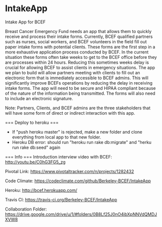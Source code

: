 # IntakeApp
Intake App for BCEF

  Breast Cancer Emergency Fund needs an app that allows them to quickly receive and process their intake forms.  Currently, BCEF qualified partners such as nurses, social workers, and BCEF volunteers in the field fill out paper intake forms with potential clients.  These forms are the first step in a more exhaustive application process conducted by BCEF.  In the current situation these forms often take weeks to get to the BCEF office before they are processes within 24 hours.  Reducing this sometimes weeks delay is crucial for allowing BCEF to assist clients in emergency situations.
	The app we plan to build will allow partners meeting with clients to fill out an electronic form that is immediately accessible to BCEF admins.  This will significantly improve BCEFs operations by reducing the delay in receiving intake forms.  The app will need to be secure and HIPAA compliant because of the nature of the information being transmitted.  The forms will also need to include an electronic signature.

Note: Partners, Clients, and BCEF admins are the three stakeholders that will have some form of direct or indirect interaction with this app.

=== Deploy to heroku ===
- If "push heroku master" is rejected, make a new folder and clone everything from local app to that new folder.
- Heroku DB error: should run "heroku run rake db:migrate" and "herku run rake db:seed" again

=== Info ===
Introduction interview video with BCEF:
http://youtu.be/C0hG3FG5_zg

Pivotal Link:
https://www.pivotaltracker.com/n/projects/1282432

Code Climate:
https://codeclimate.com/github/Berkeley-BCEF/IntakeApp

Heroku: 
http://bcef.herokuapp.com/

Travis CI:
https://travis-ci.org/Berkeley-BCEF/IntakeApp

Collaboration Folder:
https://drive.google.com/drive/u/1/#folders/0B8Lf25J0nO4ibXpNNVdQMDJXVW8
